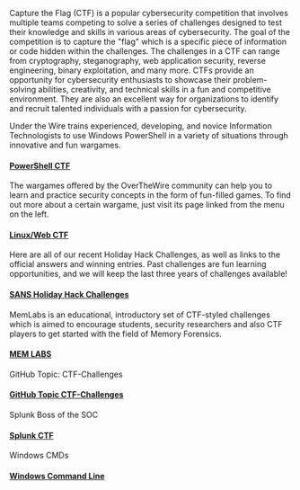 Capture the Flag (CTF) is a popular cybersecurity competition that involves multiple teams competing to solve a series of challenges designed to test their knowledge and skills in various areas of cybersecurity. The goal of the competition is to capture the "flag" which is a specific piece of information or code hidden within the challenges. The challenges in a CTF can range from cryptography, steganography, web application security, reverse engineering, binary exploitation, and many more. CTFs provide an opportunity for cybersecurity enthusiasts to showcase their problem-solving abilities, creativity, and technical skills in a fun and competitive environment. They are also an excellent way for organizations to identify and recruit talented individuals with a passion for cybersecurity.  

Under the Wire trains experienced, developing, and novice Information Technologists to use Windows PowerShell in a variety of situations through innovative and fun wargames.  
#### [PowerShell CTF](https://underthewire.tech/)  

The wargames offered by the OverTheWire community can help you to learn and practice security concepts in the form of fun-filled games.  To find out more about a certain wargame, just visit its page linked from the menu on the left.  
#### [Linux/Web CTF](https://overthewire.org/wargames)  

Here are all of our recent Holiday Hack Challenges, as well as links to the official answers and winning entries. Past challenges are fun learning opportunities, and we will keep the last three years of challenges available!  
#### [SANS Holiday Hack Challenges](https://holidayhackchallenge.com/past-challenges/)  

MemLabs is an educational, introductory set of CTF-styled challenges which is aimed to encourage students, security researchers and also CTF players to get started with the field of Memory Forensics.  
#### [MEM LABS](https://github.com/stuxnet999/MemLabs)  

GitHub Topic: CTF-Challenges  
#### [GitHub Topic CTF-Challenges](https://github.com/topics/ctf-challenges)  

Splunk Boss of the SOC  
#### [Splunk CTF](https://bots.splunk.com/login?redirect=/)  

Windows CMDs  
#### [Windows Command Line](https://cmdchallenge.com/)  